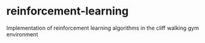 # reinforcement-learning
Implementation of reinforcement learning algorithms in the cliff walking gym environment
